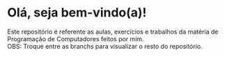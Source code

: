 # Olá, seja bem-vindo(a)!
Este repositório é referente as aulas, exercícios e trabalhos da matéria de Programação de Computadores feitos por mim.
<br>
OBS: Troque entre as branchs para visualizar o resto do repositório.
